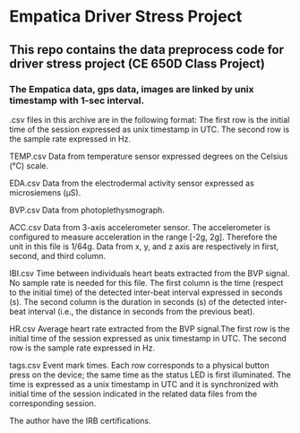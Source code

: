 # Empatica Driver Stress Project

## This repo contains the data preprocess code for driver stress project (CE 650D Class Project)

### The Empatica data, gps data, images are linked by unix timestamp with 1-sec interval.

.csv files in this archive are in the following format:
The first row is the initial time of the session expressed as unix timestamp in UTC.
The second row is the sample rate expressed in Hz.

TEMP.csv
Data from temperature sensor expressed degrees on the Celsius (°C) scale.

EDA.csv
Data from the electrodermal activity sensor expressed as microsiemens (μS).

BVP.csv
Data from photoplethysmograph.

ACC.csv
Data from 3-axis accelerometer sensor. The accelerometer is configured to measure acceleration in the range [-2g, 2g]. Therefore the unit in this file is 1/64g.
Data from x, y, and z axis are respectively in first, second, and third column.

IBI.csv
Time between individuals heart beats extracted from the BVP signal.
No sample rate is needed for this file.
The first column is the time (respect to the initial time) of the detected inter-beat interval expressed in seconds (s).
The second column is the duration in seconds (s) of the detected inter-beat interval (i.e., the distance in seconds from the previous beat).

HR.csv
Average heart rate extracted from the BVP signal.The first row is the initial time of the session expressed as unix timestamp in UTC.
The second row is the sample rate expressed in Hz.


tags.csv
Event mark times.
Each row corresponds to a physical button press on the device; the same time as the status LED is first illuminated.
The time is expressed as a unix timestamp in UTC and it is synchronized with initial time of the session indicated in the related data files from the corresponding session.

The author have the IRB certifications.
